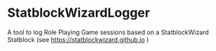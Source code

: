﻿# StatblockWizardLogger

A tool to log Role Playing Game sessions based on a StatblockWizard Statblock (see https://statblockwizard.github.io )
